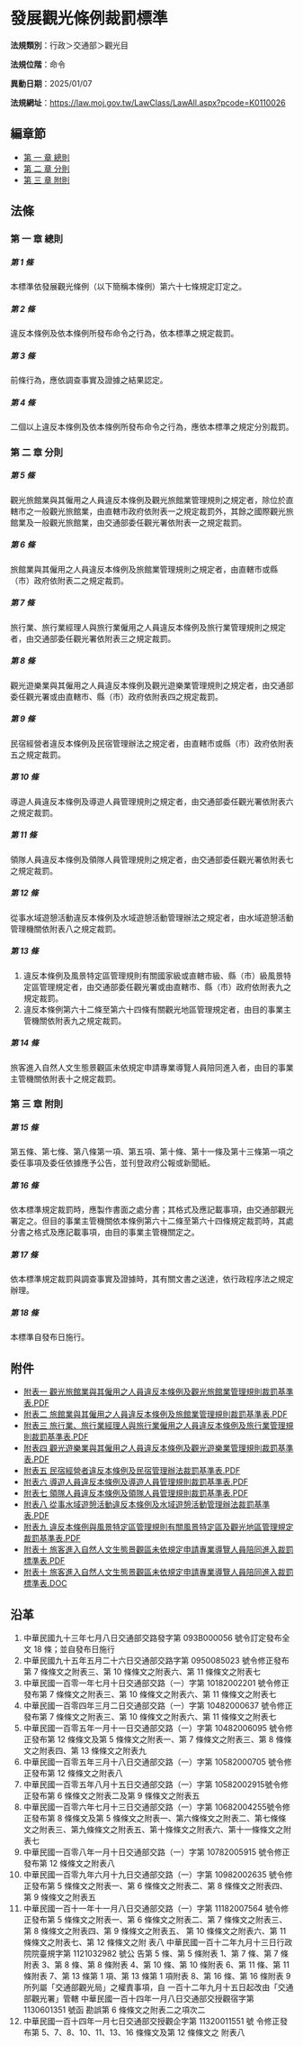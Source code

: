 # 發展觀光條例裁罰標準




**法規類別**：行政＞交通部＞觀光目

**法規位階**：命令

**異動日期**：2025/01/07  

**法規網址**：https://law.moj.gov.tw/LawClass/LawAll.aspx?pcode=K0110026


## 編章節
* [第 一 章 總則](#第-一-章-總則)
* [第 二 章 分則](#第-二-章-分則)
* [第 三 章 附則](#第-三-章-附則)
## 法條
### 第 一 章 總則

##### 第 1 條
本標準依發展觀光條例（以下簡稱本條例）第六十七條規定訂定之。

##### 第 2 條
違反本條例及依本條例所發布命令之行為，依本標準之規定裁罰。

##### 第 3 條
前條行為，應依調查事實及證據之結果認定。

##### 第 4 條
二個以上違反本條例及依本條例所發布命令之行為，應依本標準之規定分別裁罰。

### 第 二 章 分則

##### 第 5 條
觀光旅館業與其僱用之人員違反本條例及觀光旅館業管理規則之規定者，除位於直轄市之一般觀光旅館業，由直轄市政府依附表一之規定裁罰外，其餘之國際觀光旅館業及一般觀光旅館業，由交通部委任觀光署依附表一之規定裁罰。

##### 第 6 條
旅館業與其僱用之人員違反本條例及旅館業管理規則之規定者，由直轄市或縣（市）政府依附表二之規定裁罰。

##### 第 7 條
旅行業、旅行業經理人與旅行業僱用之人員違反本條例及旅行業管理規則之規定者，由交通部委任觀光署依附表三之規定裁罰。

##### 第 8 條
觀光遊樂業與其僱用之人員違反本條例及觀光遊樂業管理規則之規定者，由交通部委任觀光署或由直轄市、縣（市）政府依附表四之規定裁罰。

##### 第 9 條
民宿經營者違反本條例及民宿管理辦法之規定者，由直轄市或縣（市）政府依附表五之規定裁罰。

##### 第 10 條
導遊人員違反本條例及導遊人員管理規則之規定者，由交通部委任觀光署依附表六之規定裁罰。

##### 第 11 條
領隊人員違反本條例及領隊人員管理規則之規定者，由交通部委任觀光署依附表七之規定裁罰。

##### 第 12 條
從事水域遊憩活動違反本條例及水域遊憩活動管理辦法之規定者，由水域遊憩活動管理機關依附表八之規定裁罰。

##### 第 13 條
1. 違反本條例及風景特定區管理規則有關國家級或直轄市級、縣（市）級風景特定區管理規定者，由交通部委任觀光署或由直轄市、縣（市）政府依附表九之規定裁罰。
1. 違反本條例第六十二條至第六十四條有關觀光地區管理規定者，由目的事業主管機關依附表九之規定裁罰。

##### 第 14 條
旅客進入自然人文生態景觀區未依規定申請專業導覽人員陪同進入者，由目的事業主管機關依附表十之規定裁罰。

### 第 三 章 附則

##### 第 15 條
第五條、第七條、第八條第一項、第五項、第十條、第十一條及第十三條第一項之委任事項及委任依據應予公告，並刊登政府公報或新聞紙。

##### 第 16 條
依本標準規定裁罰時，應製作書面之處分書；其格式及應記載事項，由交通部觀光署定之。但目的事業主管機關依本條例第六十二條至第六十四條規定裁罰時，其處分書之格式及應記載事項，由目的事業主管機關定之。

##### 第 17 條
依本標準規定裁罰與調查事實及證據時，其有關文書之送達，依行政程序法之規定辦理。

##### 第 18 條
本標準自發布日施行。
## 附件
* [附表一  觀光旅館業與其僱用之人員違反本條例及觀光旅館業管理規則裁罰基準表.PDF](https://law.moj.gov.tw/LawClass/LawGetFile.ashx?FileId=0000382416)
* [附表二  旅館業與其僱用之人員違反本條例及旅館業管理規則裁罰基準表.PDF](https://law.moj.gov.tw/LawClass/LawGetFile.ashx?FileId=0000327972)
* [附表三  旅行業、旅行業經理人與旅行業僱用之人員違反本條例及旅行業管理規則裁罰基準表.PDF](https://law.moj.gov.tw/LawClass/LawGetFile.ashx?FileId=0000382417)
* [附表四  觀光遊樂業與其僱用之人員違反本條例及觀光遊樂業管理規則裁罰基準表.PDF](https://law.moj.gov.tw/LawClass/LawGetFile.ashx?FileId=0000382418)
* [附表五  民宿經營者違反本條例及民宿管理辦法裁罰基準表.PDF](https://law.moj.gov.tw/LawClass/LawGetFile.ashx?FileId=0000327975)
* [附表六  導遊人員違反本條例及導遊人員管理規則裁罰基準表.PDF](https://law.moj.gov.tw/LawClass/LawGetFile.ashx?FileId=0000382419)
* [附表七  領隊人員違反本條例及領隊人員管理規則裁罰基準表.PDF](https://law.moj.gov.tw/LawClass/LawGetFile.ashx?FileId=0000382420)
* [附表八  從事水域遊憩活動違反本條例及水域遊憩活動管理辦法裁罰基準表.PDF](https://law.moj.gov.tw/LawClass/LawGetFile.ashx?FileId=0000382421)
* [附表九  違反本條例與風景特定區管理規則有關風景特定區及觀光地區管理規定裁罰基準表.PDF](https://law.moj.gov.tw/LawClass/LawGetFile.ashx?FileId=0000382422)
* [附表十  旅客進入自然人文生態景觀區未依規定申請專業導覽人員陪同進入裁罰標準表.PDF](https://law.moj.gov.tw/LawClass/LawGetFile.ashx?FileId=0000233263)
* [附表十  旅客進入自然人文生態景觀區未依規定申請專業導覽人員陪同進入裁罰標準表.DOC](https://law.moj.gov.tw/LawClass/LawGetFile.ashx?FileId=0000015937)
## 沿革
1. 中華民國九十三年七月八日交通部交路發字第 093B000056 號令訂定發布全文 18 條；並自發布日施行
1. 中華民國九十五年五月二十六日交通部交路字第 0950085023 號令修正發布第 7  條條文之附表三、第 10 條條文之附表六、第 11 條條文之附表七
1. 中華民國一百零一年七月十日交通部交路（一）字第 10182002201  號令修正發布第 7  條條文之附表三、第 10 條條文之附表六、第 11 條條文之附表七
1. 中華民國一百零四年三月二日交通部交路（一）字第 10482000637  號令修正發布第 7  條條文之附表三、第 10 條條文之附表六、第 11 條條文之附表七
1. 中華民國一百零五年一月十一日交通部交路（一）字第 10482006095  號令修正發布第 12 條條文及第 5  條條文之附表一、第 7  條條文之附表三、第 8  條條文之附表四、第 13 條條文之附表九
1. 中華民國一百零五年三月十八日交通部交路（一）字第 10582000705  號令修正發布第 12 條條文之附表八
1. 中華民國一百零五年八月十五日交通部交路（一）字第 10582002915號令修正發布第 6  條條文之附表二及第 9  條條文之附表五
1. 中華民國一百零六年七月十三日交通部交路（一）字第 10682004255號令修正發布第 8  條條文及第 5  條條文之附表一、第六條條文之附表二、第七條條文之附表三、第九條條文之附表五、第十條條文之附表六、第十一條條文之附表七
1. 中華民國一百零八年一月十日交通部交路（一）字第 10782005915  號令修正發布第 12 條條文之附表八
1.  中華民國一百零九年六月十九日交通部交路（一）字第 10982002635  號令修正發布第 5  條條文之附表一、第 6  條條文之附表二、第 8  條條文之附表四、第 9  條條文之附表五
1.  中華民國一百十一年十一月八日交通部交路（一）字第 11182007564  號令修正發布第 5  條條文之附表一、第 6  條條文之附表二、第 7  條條文之附表三、第 8  條條文之附表四、第 9  條條文之附表五、  第 10 條條文之附表六、第 11 條條文之附表七、第 12 條條文之附  表八  中華民國一百十二年九月十三日行政院院臺規字第 1121032982 號公  告第 5  條、第 5  條附表 1、第 7  條、第 7  條附表 3、第 8    條、第 8  條附表 4、第 10 條、第 10 條附表 6、第 11 條、第   11  條附表 7、第 13 條第 1  項、第 13 條第 1  項附表 8、第   16  條、第 16 條附表 9  所列屬「交通部觀光局」之權責事項，自  一百十二年九月十五日起改由「交通部觀光署」管轄  中華民國一百十四年一月八日交通部交授觀宿字第 1130601351 號函  勘誤第 6  條條文之附表二之項次二
1.  中華民國一百十四年一月七日交通部交授觀企字第 11320011551  號  令修正發布第 5、7、8、10、11、13、16  條條文及第 12 條條文之  附表八
